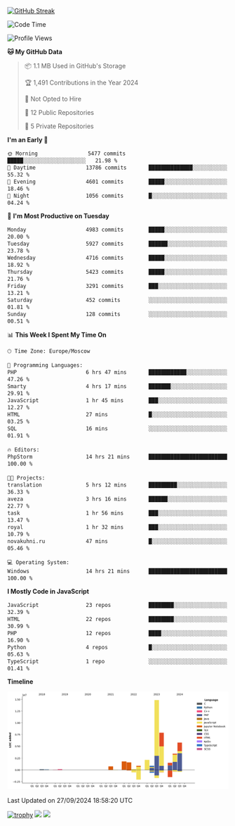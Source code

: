 [![GitHub Streak](https://github-readme-streak-stats.herokuapp.com/?user=yogik10)](https://git.io/streak-stats)
<!--START_SECTION:waka-->
![Code Time](http://img.shields.io/badge/Code%20Time-868%20hrs%2041%20mins-blue)

![Profile Views](http://img.shields.io/badge/Profile%20Views-0-blue)

**🐱 My GitHub Data** 

> 📦 1.1 MB Used in GitHub's Storage 
 > 
> 🏆 1,491 Contributions in the Year 2024
 > 
> 🚫 Not Opted to Hire
 > 
> 📜 12 Public Repositories 
 > 
> 🔑 5 Private Repositories 
 > 
**I'm an Early 🐤** 

```text
🌞 Morning                5477 commits        █████░░░░░░░░░░░░░░░░░░░░   21.98 % 
🌆 Daytime                13786 commits       ██████████████░░░░░░░░░░░   55.32 % 
🌃 Evening                4601 commits        █████░░░░░░░░░░░░░░░░░░░░   18.46 % 
🌙 Night                  1056 commits        █░░░░░░░░░░░░░░░░░░░░░░░░   04.24 % 
```
📅 **I'm Most Productive on Tuesday** 

```text
Monday                   4983 commits        █████░░░░░░░░░░░░░░░░░░░░   20.00 % 
Tuesday                  5927 commits        ██████░░░░░░░░░░░░░░░░░░░   23.78 % 
Wednesday                4716 commits        █████░░░░░░░░░░░░░░░░░░░░   18.92 % 
Thursday                 5423 commits        █████░░░░░░░░░░░░░░░░░░░░   21.76 % 
Friday                   3291 commits        ███░░░░░░░░░░░░░░░░░░░░░░   13.21 % 
Saturday                 452 commits         ░░░░░░░░░░░░░░░░░░░░░░░░░   01.81 % 
Sunday                   128 commits         ░░░░░░░░░░░░░░░░░░░░░░░░░   00.51 % 
```


📊 **This Week I Spent My Time On** 

```text
🕑︎ Time Zone: Europe/Moscow

💬 Programming Languages: 
PHP                      6 hrs 47 mins       ████████████░░░░░░░░░░░░░   47.26 % 
Smarty                   4 hrs 17 mins       ███████░░░░░░░░░░░░░░░░░░   29.91 % 
JavaScript               1 hr 45 mins        ███░░░░░░░░░░░░░░░░░░░░░░   12.27 % 
HTML                     27 mins             █░░░░░░░░░░░░░░░░░░░░░░░░   03.25 % 
SQL                      16 mins             ░░░░░░░░░░░░░░░░░░░░░░░░░   01.91 % 

🔥 Editors: 
PhpStorm                 14 hrs 21 mins      █████████████████████████   100.00 % 

🐱‍💻 Projects: 
translation              5 hrs 12 mins       █████████░░░░░░░░░░░░░░░░   36.33 % 
aveza                    3 hrs 16 mins       ██████░░░░░░░░░░░░░░░░░░░   22.77 % 
task                     1 hr 56 mins        ███░░░░░░░░░░░░░░░░░░░░░░   13.47 % 
royal                    1 hr 32 mins        ███░░░░░░░░░░░░░░░░░░░░░░   10.79 % 
novakuhni.ru             47 mins             █░░░░░░░░░░░░░░░░░░░░░░░░   05.46 % 

💻 Operating System: 
Windows                  14 hrs 21 mins      █████████████████████████   100.00 % 
```

**I Mostly Code in JavaScript** 

```text
JavaScript               23 repos            ████████░░░░░░░░░░░░░░░░░   32.39 % 
HTML                     22 repos            ████████░░░░░░░░░░░░░░░░░   30.99 % 
PHP                      12 repos            ████░░░░░░░░░░░░░░░░░░░░░   16.90 % 
Python                   4 repos             █░░░░░░░░░░░░░░░░░░░░░░░░   05.63 % 
TypeScript               1 repo              ░░░░░░░░░░░░░░░░░░░░░░░░░   01.41 % 
```



**Timeline**

![Lines of Code chart](https://raw.githubusercontent.com/Yogik10/Yogik10/main/assets/bar_graph.png)


 Last Updated on 27/09/2024 18:58:20 UTC
<!--END_SECTION:waka-->
[![trophy](https://github-profile-trophy.vercel.app/?username=yogik10)](https://github.com/ryo-ma/github-profile-trophy)
![](https://github-profile-summary-cards.vercel.app/api/cards/profile-details?username=yogik10&theme=solarized_dark)
![](https://github-profile-summary-cards.vercel.app/api/cards/most-commit-language?username=yogik10&theme=solarized_dark)


